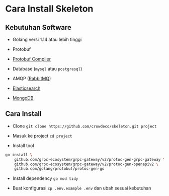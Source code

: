 # Cara Install Skeleton

## Kebutuhan Software

- Golang versi 1.14 atau lebih tinggi

- Protobuf

- [Protobuf Compiler](https://grpc.io/docs/protoc-installation)

- Database (`mysql` atau `postgresql`)

- AMQP ([RabbitMQ](https://www.rabbitmq.com))

- [Elasticsearch](https://www.elastic.co)

- [MongoDB](https://www.mongodb.com)

## Cara Install

- Clone `git clone https://github.com/crowdeco/skeleton.git project`

- Masuk ke project `cd project`

- Install tool

```bash
go install \
    github.com/grpc-ecosystem/grpc-gateway/v2/protoc-gen-grpc-gateway \
    github.com/grpc-ecosystem/grpc-gateway/v2/protoc-gen-openapiv2 \
    github.com/golang/protobuf/protoc-gen-go
```

- Install dependency `go mod tidy`

- Buat konfigurasi `cp .env.example .env` dan ubah sesuai kebutuhan
